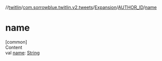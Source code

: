 //[twitlin](../../../index.md)/[com.sorrowblue.twitlin.v2.tweets](../../index.md)/[Expansion](../index.md)/[AUTHOR_ID](index.md)/[name](name.md)



# name  
[common]  
Content  
val [name](name.md): [String](https://kotlinlang.org/api/latest/jvm/stdlib/kotlin/-string/index.html)  



